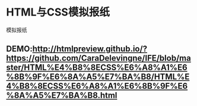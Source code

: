 # HTML与CSS模拟报纸
模拟报纸

## DEMO:http://htmlpreview.github.io/?https://github.com/CaraDelevingne/IFE/blob/master/HTML%E4%B8%8ECSS%E6%A8%A1%E6%8B%9F%E6%8A%A5%E7%BA%B8/HTML%E4%B8%8ECSS%E6%A8%A1%E6%8B%9F%E6%8A%A5%E7%BA%B8.html